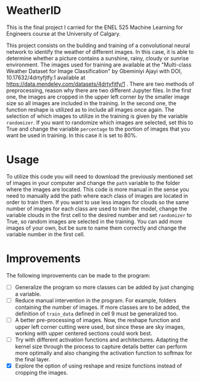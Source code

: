 # WeatherID
This is the final project I carried for the ENEL 525 Machine Learning for Engineers course at the University of Calgary. 

This project consists on the building and training of a convolutional neural network to identify the weather of different images. In this case, it is able to determine whether a picture contains a sunshine, rainy, cloudy or sunrise environment. The images used for training are available at the "Multi-class Weather Dataset for Image Classification" by Gbeminiyi Ajayi with DOI, 10.17632/4drtyfjtfy.1 available at https://data.mendeley.com/datasets/4drtyfjtfy/1 . There are two methods of preprocessing, reason why there are two different Jupyter files. In the first one, the images are cropped in the upper left corner by the smaller image size so all images are included in the training. In the second one, the function reshape is utilized as to include all images once again. The selection of which images to utilize in the training is given by the variable `randomizer`. If you want to randomize which images are selected, set this to True and change the variable `percentage` to the portion of images that you want be used in training. In this case it is set to 80%. 

# Usage
To utilize this code you will need to download the previously mentioned set of images in your computer and change the `path` variable to the folder where the images are located. This code is more manual in the sense you need to manually add the path where each class of images are located in order to train them. If you want to use less images for clouds so the same number of images for each class are used to train the model, change the variable clouds in the first cell to the desired number and set `randomizer` to True, so random images are selected in the training. You can add more images of your own, but be sure to name them correctly and change the variable number in the first cell. 

# Improvements
The following improvements can be made to the program: 

- [ ] Generalize the program so more classes can be added by just changing a variable. 
- [ ] Reduce manual intervention in the program. For example, folders containing the number of images. If more classes are to be added, the definition of `train_data` defined in cell 9 must be generalized too.
- [ ] A better pre-processing of images. Now, the reshape function and upper left corner cutting were used, but since these are sky images, working with upper centered sections could work best. 
- [ ] Try with different activation functions and architectures. Adapting the kernel size through the process to capture details better can perform more optimally and also changing the activation function to softmax for the final layer.
- [x] Explore the option of using reshape and resize functions instead of cropping the images.
